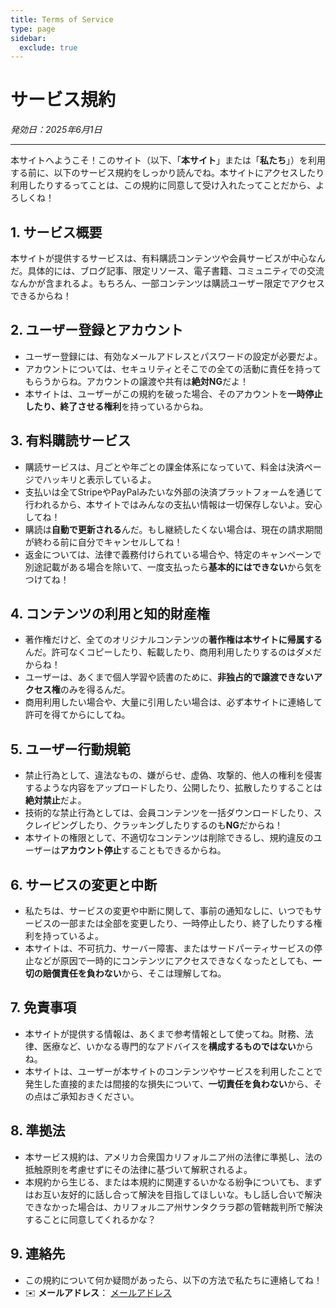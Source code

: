 ```yaml
---
title: Terms of Service
type: page
sidebar:
  exclude: true
---
```

# サービス規約

*発効日：2025年6月1日*

---

本サイトへようこそ！このサイト（以下、「**本サイト**」または「**私たち**」）を利用する前に、以下のサービス規約をしっかり読んでね。本サイトにアクセスしたり利用したりするってことは、この規約に同意して受け入れたってことだから、よろしくね！

## 1. サービス概要
本サイトが提供するサービスは、有料購読コンテンツや会員サービスが中心なんだ。具体的には、ブログ記事、限定リソース、電子書籍、コミュニティでの交流なんかが含まれるよ。もちろん、一部コンテンツは購読ユーザー限定でアクセスできるからね！

## 2. ユーザー登録とアカウント
- ユーザー登録には、有効なメールアドレスとパスワードの設定が必要だよ。
- アカウントについては、セキュリティとそこでの全ての活動に責任を持ってもらうからね。アカウントの譲渡や共有は**絶対NG**だよ！
- 本サイトは、ユーザーがこの規約を破った場合、そのアカウントを**一時停止したり、終了させる権利**を持っているからね。

## 3. 有料購読サービス
- 購読サービスは、月ごとや年ごとの課金体系になっていて、料金は決済ページでハッキリと表示しているよ。
- 支払いは全てStripeやPayPalみたいな外部の決済プラットフォームを通じて行われるから、本サイトではみんなの支払い情報は一切保存しないよ。安心してね！
- 購読は**自動で更新される**んだ。もし継続したくない場合は、現在の請求期間が終わる前に自分でキャンセルしてね！
- 返金については、法律で義務付けられている場合や、特定のキャンペーンで別途記載がある場合を除いて、一度支払ったら**基本的にはできない**から気をつけてね！

## 4. コンテンツの利用と知的財産権
- 著作権だけど、全てのオリジナルコンテンツの**著作権は本サイトに帰属する**んだ。許可なくコピーしたり、転載したり、商用利用したりするのはダメだからね！
- ユーザーは、あくまで個人学習や読書のために、**非独占的で譲渡できないアクセス権**のみを得るんだ。
- 商用利用したい場合や、大量に引用したい場合は、必ず本サイトに連絡して許可を得てからにしてね。

## 5. ユーザー行動規範
- 禁止行為として、違法なもの、嫌がらせ、虚偽、攻撃的、他人の権利を侵害するような内容をアップロードしたり、公開したり、拡散したりすることは**絶対禁止**だよ。
- 技術的な禁止行為としては、会員コンテンツを一括ダウンロードしたり、スクレイピングしたり、クラッキングしたりするのも**NG**だからね！
- 本サイトの権限として、不適切なコンテンツは削除できるし、規約違反のユーザーは**アカウント停止**することもできるからね。

## 6. サービスの変更と中断
- 私たちは、サービスの変更や中断に関して、事前の通知なしに、いつでもサービスの一部または全部を変更したり、一時停止したり、終了したりする権利を持っているよ。
- 本サイトは、不可抗力、サーバー障害、またはサードパーティサービスの停止などが原因で一時的にコンテンツにアクセスできなくなったとしても、**一切の賠償責任を負わない**から、そこは理解してね。

## 7. 免責事項
- 本サイトが提供する情報は、あくまで参考情報として使ってね。財務、法律、医療など、いかなる専門的なアドバイスを**構成するものではない**からね。
- 本サイトは、ユーザーが本サイトのコンテンツやサービスを利用したことで発生した直接的または間接的な損失について、**一切責任を負わない**から、その点はご承知おきください。

## 8. 準拠法
- 本サービス規約は、アメリカ合衆国カリフォルニア州の法律に準拠し、法の抵触原則を考慮せずにその法律に基づいて解釈されるよ。
- 本規約から生じる、または本規約に関連するいかなる紛争についても、まずはお互い友好的に話し合って解決を目指してほしいな。もし話し合いで解決できなかった場合は、カリフォルニア州サンタクララ郡の管轄裁判所で解決することに同意してくれるかな？

## 9. 連絡先
- この規約について何か疑問があったら、以下の方法で私たちに連絡してね！
- ✉️ **メールアドレス**： [メールアドレス](mailto:justlikemaki@qq.com)